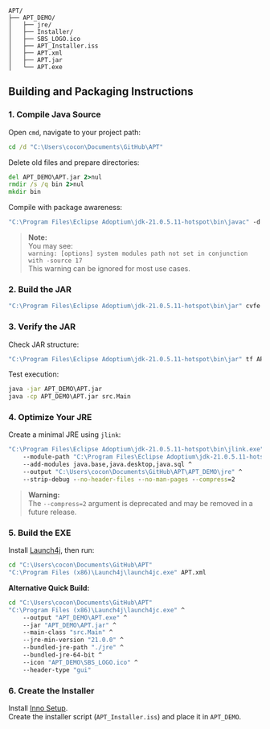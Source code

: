 ```plaintext
APT/
├── APT_DEMO/
│   ├── jre/
│   ├── Installer/
│   ├── SBS_LOGO.ico
│   ├── APT_Installer.iss
│   ├── APT.xml
│   ├── APT.jar
│   └── APT.exe
```

## Building and Packaging Instructions

### 1. Compile Java Source

Open `cmd`, navigate to your project path:

```cmd
cd /d "C:\Users\cocon\Documents\GitHub\APT"
```

Delete old files and prepare directories:

```cmd
del APT_DEMO\APT.jar 2>nul
rmdir /s /q bin 2>nul
mkdir bin
```

Compile with package awareness:

```cmd
"C:\Program Files\Eclipse Adoptium\jdk-21.0.5.11-hotspot\bin\javac" -d bin src\Main.java
```

> **Note:**  
> You may see:  
> `warning: [options] system modules path not set in conjunction with -source 17`  
> This warning can be ignored for most use cases.

### 2. Build the JAR

```cmd
"C:\Program Files\Eclipse Adoptium\jdk-21.0.5.11-hotspot\bin\jar" cvfe APT_DEMO\APT.jar src.Main -C bin .
```

### 3. Verify the JAR

Check JAR structure:

```cmd
"C:\Program Files\Eclipse Adoptium\jdk-21.0.5.11-hotspot\bin\jar" tf APT_DEMO\APT.jar
```

Test execution:

```cmd
java -jar APT_DEMO\APT.jar
java -cp APT_DEMO\APT.jar src.Main
```

### 4. Optimize Your JRE

Create a minimal JRE using `jlink`:

```cmd
"C:\Program Files\Eclipse Adoptium\jdk-21.0.5.11-hotspot\bin\jlink.exe" ^
    --module-path "C:\Program Files\Eclipse Adoptium\jdk-21.0.5.11-hotspot\jmods" ^
    --add-modules java.base,java.desktop,java.sql ^
    --output "C:\Users\cocon\Documents\GitHub\APT\APT_DEMO\jre" ^
    --strip-debug --no-header-files --no-man-pages --compress=2
```

> **Warning:**  
> The `--compress=2` argument is deprecated and may be removed in a future release.

### 5. Build the EXE

Install [Launch4j](http://launch4j.sourceforge.net/), then run:

```cmd
cd "C:\Users\cocon\Documents\GitHub\APT"
"C:\Program Files (x86)\Launch4j\launch4jc.exe" APT.xml
```

**Alternative Quick Build:**

```cmd
cd "C:\Users\cocon\Documents\GitHub\APT"
"C:\Program Files (x86)\Launch4j\launch4jc.exe" ^
    --output "APT_DEMO\APT.exe" ^
    --jar "APT_DEMO\APT.jar" ^
    --main-class "src.Main" ^
    --jre-min-version "21.0.0" ^
    --bundled-jre-path "./jre" ^
    --bundled-jre-64-bit ^
    --icon "APT_DEMO\SBS_LOGO.ico" ^
    --header-type "gui"
```

### 6. Create the Installer

Install [Inno Setup](https://jrsoftware.org/isinfo.php).  
Create the installer script (`APT_Installer.iss`) and place it in `APT_DEMO`.
